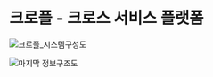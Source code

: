 # 크로플 - 크로스 서비스 플랫폼

![크로플_시스템구성도](https://github.com/user-attachments/assets/2834920d-8304-4e7e-a513-9d93257b47d7)



![마지막 정보구조도](https://github.com/user-attachments/assets/06051194-0ff7-47d3-b1a7-b8b9ee3e4cd3)
